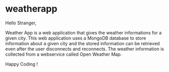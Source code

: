 # weatherapp

Hello Stranger, 

Weather App is a web application that gives the weather informations for a given city. 
This web application uses a MongoDB database to store information about a given city and the stored information can be retrieved even after the user disconnects and reconnects. 
The weather information is collected from a webservice called Open Weather Map. 

Happy Coding !
